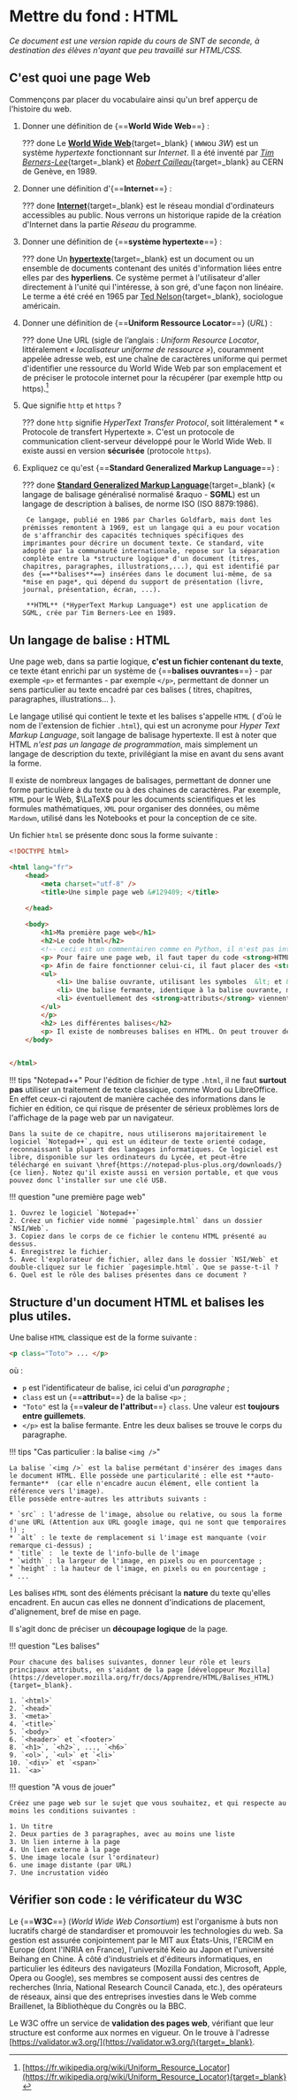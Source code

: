 # Mettre du fond : HTML

*Ce document est une version rapide du cours de SNT de seconde, à destination des élèves n'ayant que peu travaillé sur HTML/CSS.*

## C'est quoi une page Web

Commençons par placer du vocabulaire ainsi qu'un bref apperçu de l'histoire du web.

1. Donner une définition de {==**World Wide Web**==} :

	??? done
		Le [**World Wide Web**](https://fr.wikipedia.org/wiki/World_Wide_Web){target=_blank} ( `WWW`ou *3W*) est un système *hypertexte* fonctionnant sur *Internet*. Il a été inventé par [*Tim Berners-Lee*](https://fr.wikipedia.org/wiki/Tim_Berners-Lee){target=_blank} et [*Robert Cailleau*](https://fr.wikipedia.org/wiki/Robert_Cailliau){target=_blank} au CERN de Genève, en 1989.


2. Donner une définition d'{==**Internet**==} :
	
	??? done 
		[**Internet**](https://fr.wikipedia.org/wiki/Internet){target=_blank} est le réseau mondial d'ordinateurs accessibles au public. Nous verrons un historique rapide de la création d'Internet dans la partie *Réseau* du programme.

3. Donner une définition de {==**système hypertexte**==} :

	??? done
		Un [**hypertexte**](https://fr.wikipedia.org/wiki/Hypertexte){target=_blank} est un document ou un ensemble de documents contenant des unités d'information liées entre elles par des **hyperliens**. Ce système permet à l'utilisateur d'aller directement à l'unité qui l'intéresse, à son gré, d'une façon non linéaire. Le terme a été créé en 1965 par [Ted Nelson](https://fr.wikipedia.org/wiki/Ted_Nelson){target=_blank}, sociologue américain.

4. Donner une définition de {==**Uniform Ressource Locator**==} (*URL*) :

	??? done
		Une URL (sigle de l’anglais : *Uniform Resource Locator*, littéralement *&laquo; localisateur uniforme de ressource &raquo;*), couramment appelée adresse web, est une chaîne de caractères uniforme qui permet d'identifier une ressource du World Wide Web par son emplacement et de préciser le protocole internet pour la récupérer (par exemple http ou https).[^URL]
		
	[^URL]: [https://fr.wikipedia.org/wiki/Uniform_Resource_Locator](https://fr.wikipedia.org/wiki/Uniform_Resource_Locator){target=_blank}

5. Que signifie `http` et `https` ?
	
	??? done
		`http` signifie *HyperText Transfer Protocol*, soit littéralement * &laquo; Protocole de transfert Hypertexte &raquo;. C'est un protocole de communication client-serveur développé pour le World Wide Web. Il existe aussi en version **sécurisée** (protocole `https`).

6. Expliquez ce qu'est {==**Standard Generalized Markup Language**==} :

	??? done
		[**Standard Generalized Markup Language**](https://fr.wikipedia.org/wiki/Standard_Generalized_Markup_Language){target=_blank} (&laquo; langage de balisage généralisé normalisé &raquo - **SGML**) est un langage de description à balises, de norme ISO (ISO 8879:1986).
		
		Ce langage, publié en 1986 par Charles Goldfarb, mais dont les prémisses remontent à 1969, est un langage qui a eu pour vocation de s'affranchir des capacités techniques spécifiques des imprimantes pour décrire un document texte. Ce standard, vite adopté par la communauté internationale, repose sur la séparation complète entre la *structure logique* d'un document (titres, chapitres, paragraphes, illustrations,...), qui est identifié par des {==**balises**==} insérées dans le document lui-même, de sa *mise en page*, qui dépend du support de présentation (livre, journal, présentation, écran, ...).
		
		**HTML** (*HyperText Markup Language*) est une application de SGML, crée par Tim Berners-Lee en 1989.


## Un langage de balise : HTML

Une page web, dans sa partie logique,  **c'est un fichier contenant du texte**, ce texte étant enrichi par un système de {==**balises ouvrantes**==} - par exemple `<p>` et fermantes - par exemple `</p>`, permettant de donner un sens particulier au texte encadré par ces balises ( titres, chapitres, paragraphes, illustrations... ).

Le langage utilisé qui contient le texte et les balises s'appelle `HTML` ( d'où le nom de l'extension de fichier `.html`), qui est un acronyme pour *Hyper Text Markup Language*, soit langage de balisage hypertexte. Il est à noter que HTML *n'est pas un langage de programmation*, mais simplement un langage de description du texte, privilégiant la mise en avant du sens avant la forme.

Il existe de nombreux langages de balisages, permettant de donner une forme particulière à du texte ou à des chaines de caractères. Par exemple, `HTML` pour le Web, $\LaTeX$ pour les documents scientifiques et les formules mathématiques, `XML` pour organiser des données, ou même `Mardown`, utilisé dans les  Notebooks et pour la conception de ce site.

Un fichier `html` se présente donc sous la forme suivante :

```` HTML
<!DOCTYPE html>

<html lang="fr"> 
    <head>
        <meta charset="utf-8" />
		<title>Une simple page web &#129409; </title>
		
    </head>

    <body>
		<h1>Ma première page web</h1>
		<h2>Le code html</h2>
		<!-- ceci est un commentairen comme en Python, il n'est pas interprété par le navigateur, et n'est là que pour les codeurs ou les curieux -->
		<p> Pour faire une page web, il faut taper du code <strong>HTML</strong>.
		<p> Afin de faire fonctionner celui-ci, il faut placer des <strong>balises</strong> qui encadrent des portions du texte :
		<ul>
			<li> Une balise ouvrante, utilisant les symboles  &lt; et &gt; , qui encadrent un mot clé ;</li>
			<li> Une balise fermante, identique à la balise ouvrante, mais un slash  / précède le mot clé ;</li>
			<li> éventuellement des <strong>attributs</strong> viennent compléter le mot clé, afin de préciser un peu plus la balise, par exemple en donnant un identifiant particulier, ou l'url d'un lien.</li>
		</ul>
		</p>
		<h2> Les différentes balises</h2>
		<p> Il existe de nombreuses balises en HTML. On peut trouver des explications sur leur fonctionnement en suivant <a href="https://developer.mozilla.org/fr/docs/Apprendre/HTML/Balises_HTML">ce lien</a></p>
    </body>


</html>

````

!!! tips "Notepad++"
	Pour l'édition de fichier de type `.html`, il ne faut **surtout pas** utiliser un traitement de texte classique, comme Word ou LibreOffice. En effet ceux-ci rajoutent de manière cachée  des informations dans le fichier en édition, ce qui risque de présenter de sérieux problèmes lors de l'affichage de la page web par un navigateur.
	
	Dans la suite de ce chapitre, nous utiliserons majoritairement le logiciel `Notepad++`, qui est un éditeur de texte orienté codage, reconnaissant la plupart des langages informatiques. Ce logiciel est libre, disponible sur les ordinateurs du Lycée, et peut-être téléchargé en suivant \href{https://notepad-plus-plus.org/downloads/}{ce lien}. Notez qu'il existe aussi en version portable, et que vous pouvez donc l'installer sur une clé USB.
	
!!! question "une première page web"
	
	1. Ouvrez le logiciel `Notepad++`
	2. Créez un fichier vide nommé `pagesimple.html` dans un dossier `NSI/Web`.
	3. Copiez dans le corps de ce fichier le contenu HTML présenté au dessus.
	4. Enregistrez le fichier.
	5. Avec l'explorateur de fichier, allez dans le dossier `NSI/Web` et double-cliquez sur le fichier `pagesimple.html`. Que se passe-t-il ?
	6. Quel est le rôle des balises présentes dans ce document ?
	
## Structure d'un document HTML et balises les plus utiles.

Une balise `HTML` classique est de la forme suivante  :

```` HTML
<p class="Toto"> ... </p>
```` 
où :

* `p` est l'identificateur de balise, ici celui d'un *paragraphe* ;
* `class` est un {==**attribut**==} de la balise `<p>` ;
* `"Toto"` est la {==**valeur de l'attribut**==} `class`. Une valeur est **toujours entre guillemets**.
* `</p>` est la balise fermante. Entre les deux balises se trouve le corps du paragraphe.

!!! tips "Cas particulier : la balise `<img />`"

	La balise `<img />` est la balise permétant d'insérer des images dans le document HTML. Elle possède une particularité : elle est **auto-fermante**  (car elle n'encadre aucun élément, elle contient la référence vers l'image).
	Elle possède entre-autres les attributs suivants :
	
	* `src` : l'adresse de l'image, absolue ou relative, ou sous la forme d'une URL (Attention aux URL google image, qui ne sont que temporaires !) ;
	* `alt` : le texte de remplacement si l'image est manquante (voir remarque ci-dessus) ;
	* `title` :  le texte de l'info-bulle de l'image
	* `width` : la largeur de l'image, en pixels ou en pourcentage ;
	* `height` : la hauteur de l'image, en pixels ou en pourcentage ;
	* ...



Les balises `HTML` sont des éléments précisant la **nature** du texte qu'elles encadrent. En aucun cas elles ne donnent d'indications de placement, d'alignement, bref de mise en page.

Il s'agit donc de préciser un **découpage logique** de la page.

!!! question "Les balises"

	Pour chacune des balises suivantes, donner leur rôle et leurs principaux attributs, en s'aidant de la page [développeur Mozilla](https://developer.mozilla.org/fr/docs/Apprendre/HTML/Balises_HTML){target=_blank}.
	
	1. `<html>`
	2. `<head>`
	3. `<meta>`
	4. `<title>`
	5. `<body>`
	6. `<header>` et `<footer>`
	8. `<h1>`, `<h2>`, ..., `<h6>`
	9. `<ol>`, `<ul>` et `<li>`
	10. `<div>` et `<span>`
	11. `<a>`
	
!!! question "A vous de jouer"

	Créez une page web sur le sujet que vous souhaitez, et qui respecte au moins les conditions suivantes :
	
	1. Un titre
	2. Deux parties de 3 paragraphes, avec au moins une liste
	3. Un lien interne à la page
	4. Un lien externe à la page
	5. Une image locale (sur l'ordinateur)
	6. une image distante (par URL)	
	7. Une incrustation vidéo
	
	



## Vérifier son code : le vérificateur du W3C


Le  {==**W3C**==} (*World Wide Web Consortium*) est l'organisme à buts non lucratifs chargé de standardiser et promouvoir les technologies du web. Sa gestion est assurée conjointement par le MIT aux États-Unis, l'ERCIM en Europe (dont l'INRIA en France), l'université Keio au Japon et l'université Beihang en Chine. À côté d'industriels et d'éditeurs informatiques, en particulier les éditeurs des navigateurs (Mozilla Fondation, Microsoft, Apple, Opera ou Google), ses membres se composent aussi des centres de recherches (Inria, National Research Council Canada, etc.), des opérateurs de réseaux, ainsi que des entreprises investies dans le Web comme Braillenet, la Bibliothèque du Congrès ou la BBC. 

Le W3C offre un service de **validation des pages web**, vérifiant que leur structure est conforme aux normes en vigueur. On le trouve à l'adresse [https://validator.w3.org/](https://validator.w3.org/){target=_blank}.
